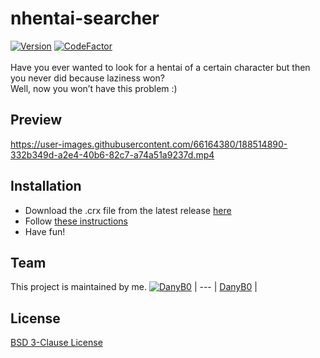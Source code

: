 # nhentai-searcher
[![Version](https://img.shields.io/github/v/release/DanyB0/nhentai-searcher?color=red)](https://github.com/DanyB0/nhentai-searcher/releases/tag/v1.2.1.2)
[![CodeFactor](https://www.codefactor.io/repository/github/danyb0/nhentai-searcher/badge)](https://www.codefactor.io/repository/github/danyb0/nhentai-searcher)
<br></br>
Have you ever wanted to look for a hentai of a certain character but then you never did because laziness won?<br>
Well, now you won’t have this problem :)
## Preview
https://user-images.githubusercontent.com/66164380/188514890-332b349d-a2e4-40b6-82c7-a74a51a9237d.mp4
## Installation
- Download the .crx file from the latest release [here](https://github.com/DanyB0/nhentai-searcher/releases)
- Follow [these instructions](https://stackoverflow.com/questions/9931906/crx-file-install-in-chrome)
- Have fun!
## Team
This project is maintained by me.
[![DanyB0](https://avatars.githubusercontent.com/u/66164380?s=100)](https://github.com/DanyB0) |
--- |
[DanyB0](https://github.com/DanyB0) |
## License
[BSD 3-Clause License](./LICENSE)
